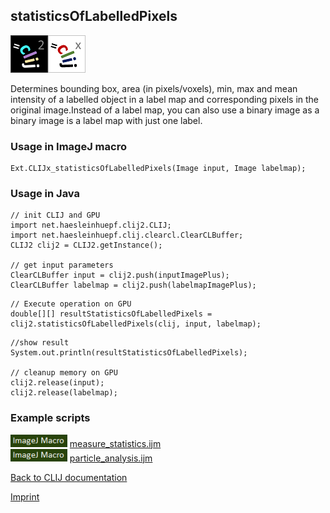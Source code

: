## statisticsOfLabelledPixels
![Image](images/mini_clij2_logo.png)![Image](images/mini_clijx_logo.png)

Determines bounding box, area (in pixels/voxels), min, max and mean intensity  of a labelled object in a label map and corresponding pixels in the original image.Instead of a label map, you can also use a binary image as a binary image is a label map with just one label.

### Usage in ImageJ macro
```
Ext.CLIJx_statisticsOfLabelledPixels(Image input, Image labelmap);
```


### Usage in Java
```
// init CLIJ and GPU
import net.haesleinhuepf.clij2.CLIJ;
import net.haesleinhuepf.clij.clearcl.ClearCLBuffer;
CLIJ2 clij2 = CLIJ2.getInstance();

// get input parameters
ClearCLBuffer input = clij2.push(inputImagePlus);
ClearCLBuffer labelmap = clij2.push(labelmapImagePlus);
```

```
// Execute operation on GPU
double[][] resultStatisticsOfLabelledPixels = clij2.statisticsOfLabelledPixels(clij, input, labelmap);
```

```
//show result
System.out.println(resultStatisticsOfLabelledPixels);

// cleanup memory on GPU
clij2.release(input);
clij2.release(labelmap);
```




### Example scripts
<a href="https://github.com/clij/clij-advanced-filters/blob/master/src/main/macro/"><img src="images/language_macro.png" height="20"/></a> [measure_statistics.ijm](https://github.com/clij/clij-advanced-filters/blob/master/src/main/macro/measure_statistics.ijm)  
<a href="https://github.com/clij/clij-advanced-filters/blob/master/src/main/macro/"><img src="images/language_macro.png" height="20"/></a> [particle_analysis.ijm](https://github.com/clij/clij-advanced-filters/blob/master/src/main/macro/particle_analysis.ijm)  


[Back to CLIJ documentation](https://clij.github.io/)

[Imprint](https://clij.github.io/imprint)

